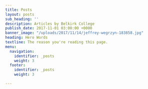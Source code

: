 ```yaml
---
title: Posts
layout: posts
sub_heading: ''
description: Articles by Belkirk College
publish_date: 2017-11-01 03:00:00 +0000
banner_image: "/uploads/2017/11/14/jeffrey-wegrzyn-183858.jpg"
heading: Hero Words
textline: The reason you're reading this page.
menu:
  navigation:
    identifier: _posts
    weight: 3
  footer:
    identifier: _posts
    weight: 3

---
```

